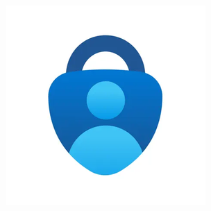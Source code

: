 ![it is not working wiktoria test again](https://raw.githubusercontent.com/velpix/testing/main/test.webp)
